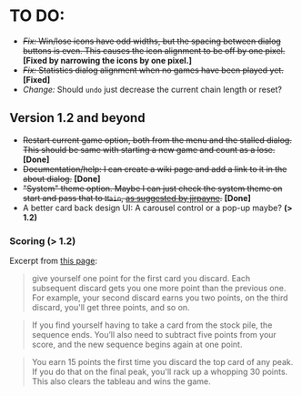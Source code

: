 # TO DO:

* ~~_Fix:_ Win/lose icons have odd widths, but the spacing between dialog buttons is even. This causes the icon alignment to be off by one pixel.~~ __[Fixed by narrowing the icons by one pixel.]__
* ~~_Fix:_ Statistics dialog alignment when no games have been played yet.~~ __[Fixed]__
* _Change:_ Should ```undo``` just decrease the current chain length or reset?

## Version 1.2 and beyond

* ~~Restart current game option, both from the menu and the stalled dialog. This should be same with starting a new game and count as a lose.~~ __[Done]__
* ~~Documentation/help: I can create a wiki page and add a link to it in the about dialog.~~ __[Done]__
* ~~"System" theme option. Maybe I can just check the system theme on start and pass that to ```Main```, [as suggested by jjrpayne](https://github.com/mimoguz/tripeaks-gdx/issues/26).~~ __[Done]__
* A better card back design UI: A carousel control or a pop-up maybe? __(> 1.2)__

### Scoring (> 1.2)
Excerpt from [this page](https://anytime.games/tri-peaks-solitaire-rules/):

> give yourself one point for the first card you discard. Each subsequent discard gets you one more point than the previous one. For example, your second discard earns you two points, on the third discard, you'll get three points, and so on.

> If you find yourself having to take a card from the stock pile, the sequence ends. You’ll also need to subtract five points from your score, and the new sequence begins again at one point.
 
> You earn 15 points the first time you discard the top card of any peak. If you do that on the final peak, you'll rack up a whopping 30 points. This also clears the tableau and wins the game.
